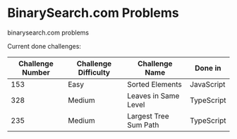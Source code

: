 # BinarySearch.com Problems

binarysearch.com problems

Current done challenges:

| Challenge Number | Challenge Difficulty | Challenge Name        | Done in    |
| ---------------- | -------------------- | --------------------- | ---------- |
| 153              | Easy                 | Sorted Elements       | JavaScript |
| 328              | Medium               | Leaves in Same Level  | TypeScript |
| 235              | Medium               | Largest Tree Sum Path | TypeScript |
